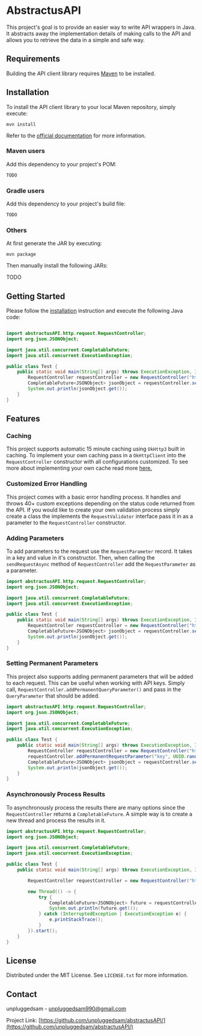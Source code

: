 # AbstractusAPI

This project's goal is to provide an easier way to write API wrappers in Java. It abstracts away the implementation details of making calls to the API 
and allows you to retrieve the data in a simple and safe way.

## Requirements

Building the API client library requires [Maven](https://maven.apache.org/) to be installed.

## Installation

To install the API client library to your local Maven repository, simply execute:

```shell
mvn install 
```

Refer to the [official documentation](https://maven.apache.org/plugins/maven-deploy-plugin/usage.html) for more information.

### Maven users

Add this dependency to your project's POM:

```xml
TODO
```

### Gradle users

Add this dependency to your project's build file:

```groovy
TODO
```

### Others

At first generate the JAR by executing:

    mvn package

Then manually install the following JARs:

TODO

## Getting Started

Please follow the [installation](#installation) instruction and execute the following Java code:

```java

import abstractusAPI.http.request.RequestController;
import org.json.JSONObject;

import java.util.concurrent.CompletableFuture;
import java.util.concurrent.ExecutionException;

public class Test {
    public static void main(String[] args) throws ExecutionException, InterruptedException {
        RequestController requestController = new RequestController("https", "v2.jokeapi.dev");
        CompletableFuture<JSONObject> jsonObject = requestController.sendRequestAsync("joke/any");
        System.out.println(jsonObject.get());
    }
}

```

## Features

### Caching
This project supports automatic 15 minute caching using `OkHttp3` built in caching. To implement your own caching pass in a `OkHttpClient` into the
`RequestController` constructor with all configurations customized. To see more about implementing your own cache read more
<a href = "https://square.github.io/okhttp/3.x/okhttp/okhttp3/Cache.html"> here. </a> 

### Customized Error Handling
This project comes with a basic error handling process. It handles and throws 40+ custom exceptions depending on the status code returned from the API. 
If you would like to create your own validation process simply create a class the implements the `RequestValidator` interface pass it in as a parameter to 
the `RequestController` constructor.

### Adding Parameters
To add parameters to the request use the `RequestParameter` record. It takes in a key and value in it's constructor. Then, when calling the 
`sendRequestAsync` method of `RequestController` add the `RequestParameter` as a parameter.
``` Java
import abstractusAPI.http.request.RequestController;
import org.json.JSONObject;

import java.util.concurrent.CompletableFuture;
import java.util.concurrent.ExecutionException;

public class Test {
    public static void main(String[] args) throws ExecutionException, InterruptedException {
        RequestController requestController = new RequestController("https", "v2.jokeapi.dev");
        CompletableFuture<JSONObject> jsonObject = requestController.sendRequestAsync("joke/any", new RequestParameter("amount", "6");
        System.out.println(jsonObject.get());
    }
}

```

### Setting Permanent Parameters
This project also supports adding permanent parameters that will be added to each request. This can be useful when working with API keys. Simply call, 
`RequestController.addPermanentQueryParameter()` and pass in the `QueryParameter` that should be added. 

``` Java
import abstractusAPI.http.request.RequestController;
import org.json.JSONObject;

import java.util.concurrent.CompletableFuture;
import java.util.concurrent.ExecutionException;

public class Test {
    public static void main(String[] args) throws ExecutionException, InterruptedException {
        RequestController requestController = new RequestController("https", "v2.jokeapi.dev");
        requestController.addPermanentRequestParameter("key", UUID.randomUUID().toString());
        CompletableFuture<JSONObject> jsonObject = requestController.sendRequestAsync("joke/any", new RequestParameter("amount", "6");
        System.out.println(jsonObject.get());
    }
}

```

### Asynchronously Process Results

To asynchronously process the results there are many options since the `RequestController` returns a `CompletableFuture`. 
A simple way is to create a new thread and process the results in it. 

``` Java
import abstractusAPI.http.request.RequestController;
import org.json.JSONObject;

import java.util.concurrent.CompletableFuture;
import java.util.concurrent.ExecutionException;

public class Test {
    public static void main(String[] args) throws ExecutionException, InterruptedException {

        RequestController requestController = new RequestController("https", "v2.jokeapi.dev");

        new Thread(() -> {
            try {
                CompletableFuture<JSONObject> future = requestController.sendRequestAsync("joke/any");
                System.out.println(future.get());
            } catch (InterruptedException | ExecutionException e) {
                e.printStackTrace();
            }
        }).start();
    }
}
```


<!-- LICENSE -->
## License

Distributed under the MIT License. See `LICENSE.txt` for more information.



<!-- CONTACT -->
## Contact

unpluggedsam - unpluggedsam990@gmail.com

Project Link: [https://github.com/unpluggedsam/abstractusAPI/](https://github.com/unpluggedsam/abstractusAPI/)








